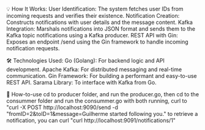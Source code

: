 💡 How It Works:
    User Identification: The system fetches user IDs from incoming requests and verifies their existence.
    Notification Creation: Constructs notifications with user details and the message content.
    Kafka Integration: Marshals notifications into JSON format and sends them to the Kafka topic notifications using a Kafka producer.
    REST API with Gin: Exposes an endpoint /send using the Gin framework to handle incoming notification requests.

🛠️ Technologies Used:
    Go (Golang): For backend logic and API development.
    Apache Kafka: For distributed messaging and real-time communication.
    Gin Framework: For building a performant and easy-to-use REST API.
    Sarama Library: To interface with Kafka from Go.

🔪 How-to-use
    cd to producer folder, and run the producer.go, then cd to the consummer folder and run the consummer.go
    with both running, curl to "curl -X POST http://localhost:9090/send \-d "fromID=2&toID=1&message=Guilherme started following you."
    to retrieve a notification, you can curl "curl http://localhost:9091/notifications/1"
